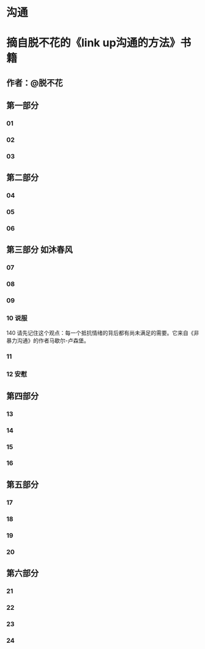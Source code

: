 # 沟通
# 摘自脱不花的《link up沟通的方法》书籍

## 作者：@脱不花
## 第一部分
### 01

### 02

### 03


## 第二部分
### 04
### 05
### 06


## 第三部分 如沐春风
### 07
### 08
### 09
### 10 说服

140
请先记住这个观点：每一个抵抗情绪的背后都有尚未满足的需要。它来自《非暴力沟通》的作者马歇尔-卢森堡。

### 11
### 12 安慰


## 第四部分
### 13
### 14
### 15
### 16

## 第五部分
### 17
### 18
### 19
### 20

## 第六部分
### 21
### 22
### 23
### 24
